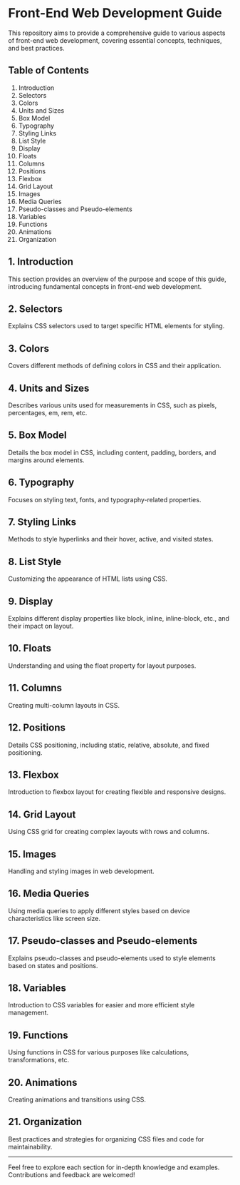 # Front-End Web Development Guide

This repository aims to provide a comprehensive guide to various aspects of front-end web development, covering essential concepts, techniques, and best practices.

## Table of Contents

1. Introduction
2. Selectors
3. Colors
4. Units and Sizes
5. Box Model
6. Typography
7. Styling Links
8. List Style
9. Display
10. Floats
11. Columns
12. Positions
13. Flexbox
14. Grid Layout
15. Images
16. Media Queries
17. Pseudo-classes and Pseudo-elements
18. Variables
19. Functions
20. Animations
21. Organization

## 1. Introduction

This section provides an overview of the purpose and scope of this guide, introducing fundamental concepts in front-end web development.

## 2. Selectors

Explains CSS selectors used to target specific HTML elements for styling.

## 3. Colors

Covers different methods of defining colors in CSS and their application.

## 4. Units and Sizes

Describes various units used for measurements in CSS, such as pixels, percentages, em, rem, etc.

## 5. Box Model

Details the box model in CSS, including content, padding, borders, and margins around elements.

## 6. Typography

Focuses on styling text, fonts, and typography-related properties.

## 7. Styling Links

Methods to style hyperlinks and their hover, active, and visited states.

## 8. List Style

Customizing the appearance of HTML lists using CSS.

## 9. Display

Explains different display properties like block, inline, inline-block, etc., and their impact on layout.

## 10. Floats

Understanding and using the float property for layout purposes.

## 11. Columns

Creating multi-column layouts in CSS.

## 12. Positions

Details CSS positioning, including static, relative, absolute, and fixed positioning.

## 13. Flexbox

Introduction to flexbox layout for creating flexible and responsive designs.

## 14. Grid Layout

Using CSS grid for creating complex layouts with rows and columns.

## 15. Images

Handling and styling images in web development.

## 16. Media Queries

Using media queries to apply different styles based on device characteristics like screen size.

## 17. Pseudo-classes and Pseudo-elements

Explains pseudo-classes and pseudo-elements used to style elements based on states and positions.

## 18. Variables

Introduction to CSS variables for easier and more efficient style management.

## 19. Functions

Using functions in CSS for various purposes like calculations, transformations, etc.

## 20. Animations

Creating animations and transitions using CSS.

## 21. Organization

Best practices and strategies for organizing CSS files and code for maintainability.

---

Feel free to explore each section for in-depth knowledge and examples. Contributions and feedback are welcomed!

